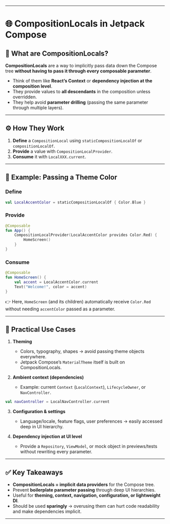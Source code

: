 
---

# 🌐 CompositionLocals in Jetpack Compose

## 📌 What are CompositionLocals?

**CompositionLocals** are a way to implicitly pass data down the Compose tree **without having to pass it through every composable parameter**.

* Think of them like **React’s Context** or **dependency injection at the composition level**.
* They provide values to **all descendants** in the composition unless overridden.
* They help avoid **parameter drilling** (passing the same parameter through multiple layers).

---

## ⚙️ How They Work

1. **Define** a `CompositionLocal` using `staticCompositionLocalOf` or `compositionLocalOf`.
2. **Provide** a value with `CompositionLocalProvider`.
3. **Consume** it with `LocalXXX.current`.

---

## 📝 Example: Passing a Theme Color

### Define

```kotlin
val LocalAccentColor = staticCompositionLocalOf { Color.Blue }
```

### Provide

```kotlin
@Composable
fun App() {
    CompositionLocalProvider(LocalAccentColor provides Color.Red) {
        HomeScreen()
    }
}
```

### Consume

```kotlin
@Composable
fun HomeScreen() {
    val accent = LocalAccentColor.current
    Text("Welcome!", color = accent)
}
```

👉 Here, `HomeScreen` (and its children) automatically receive `Color.Red` without needing `accentColor` passed as a parameter.

---

## 🎯 Practical Use Cases

1. **Theming**

   * Colors, typography, shapes → avoid passing theme objects everywhere.
   * Jetpack Compose’s `MaterialTheme` itself is built on CompositionLocals.

2. **Ambient context (dependencies)**

   * Example: current `Context` (`LocalContext`), `LifecycleOwner`, or `NavController`.

```kotlin
val navController = LocalNavController.current
```

3. **Configuration & settings**

   * Language/locale, feature flags, user preferences → easily accessed deep in UI hierarchy.

4. **Dependency injection at UI level**

   * Provide a `Repository`, `ViewModel`, or mock object in previews/tests without rewriting every parameter.

---

## ✅ Key Takeaways

* **CompositionLocals = implicit data providers** for the Compose tree.
* Prevent **boilerplate parameter passing** through deep UI hierarchies.
* Useful for **theming, context, navigation, configuration, or lightweight DI**.
* Should be used **sparingly** → overusing them can hurt code readability and make dependencies implicit.

---

